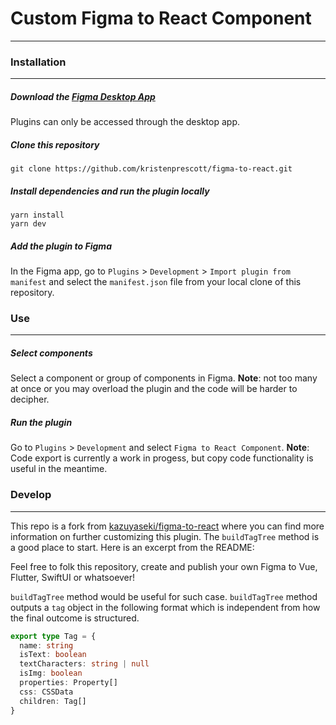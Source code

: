 # Custom Figma to React Component

---

### Installation

---

##### Download the [Figma Desktop App](https://www.figma.com/downloads/)

Plugins can only be accessed through the desktop app.

##### Clone this repository

```shell
git clone https://github.com/kristenprescott/figma-to-react.git
```

##### Install dependencies and run the plugin locally

```shell
yarn install
yarn dev
```

##### Add the plugin to Figma

In the Figma app, go to `Plugins` > `Development` > `Import plugin from manifest` and select the `manifest.json` file from your local clone of this repository.

### Use

---

##### Select components

Select a component or group of components in Figma.
**Note**: not too many at once or you may overload the plugin and the code will be harder to decipher.

##### Run the plugin

Go to `Plugins` > `Development` and select `Figma to React Component`.
**Note**: Code export is currently a work in progess, but copy code functionality is useful in the meantime.

### Develop

---

This repo is a fork from [kazuyaseki/figma-to-react](https://github.com/kazuyaseki/figma-to-react) where you can find more information on further customizing this plugin. The `buildTagTree` method is a good place to start. Here is an excerpt from the README:

<!-- The [repo this was forked from](https://github.com/kazuyaseki/figma-to-react) has plenty of information on where to get started customizing this plugin for your own needs. Especially the `buildTagTree` method is a good place to start.

Here is an excerpt: -->

Feel free to folk this repository, create and publish your own Figma to Vue, Flutter, SwiftUI or whatsoever!

`buildTagTree` method would be useful for such case.
`buildTagTree` method outputs a `tag` object in the following format which is independent from how the final outcome is structured.

```ts
export type Tag = {
  name: string
  isText: boolean
  textCharacters: string | null
  isImg: boolean
  properties: Property[]
  css: CSSData
  children: Tag[]
}
```
